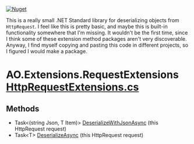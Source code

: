 [![Nuget](https://img.shields.io/nuget/v/AO.HttpRequestExtensions)](https://www.nuget.org/packages/AO.HttpRequestExtensions/)

This is a really small .NET Standard library for deserializing objects from `HttpRequest`. I feel like this is pretty basic, and maybe this is built-in functionality somewhere that I'm missing. It wouldn't be the first time, since I think some of these extension method packages aren't very discoverable. Anyway, I find myself copying and pasting this code in different projects, so I figured I would make a package.

# AO.Extensions.RequestExtensions [HttpRequestExtensions.cs](https://github.com/adamfoneil/RequestExtensions/blob/master/RequestExtensions/HttpRequestExtensions.cs#L9)
## Methods
- Task\<(string Json, T Item)\> [DeserializeWithJsonAsync](https://github.com/adamfoneil/RequestExtensions/blob/master/RequestExtensions/HttpRequestExtensions.cs#L11)
 (this HttpRequest request)
- Task\<T\> [DeserializeAsync](https://github.com/adamfoneil/RequestExtensions/blob/master/RequestExtensions/HttpRequestExtensions.cs#L28)
 (this HttpRequest request)
